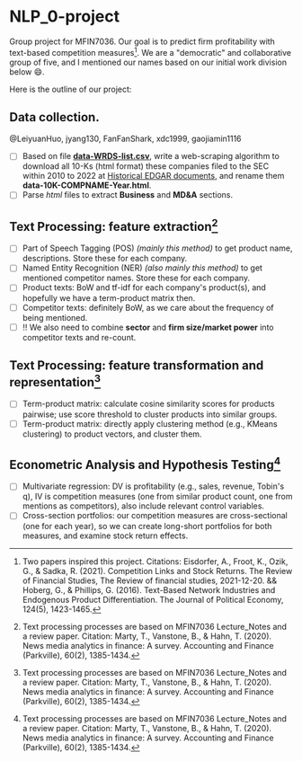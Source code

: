 # NLP_0-project
Group project for MFIN7036. Our goal is to predict firm profitability with text-based competition measures[^1].
We are a "democratic" and collaborative group of five, and I mentioned our names based on our initial work division below :smile:.

Here is the outline of our project:
## Data collection. 
@LeiyuanHuo, jyang130, FanFanShark, xdc1999, gaojiamin1116
- [ ] Based on file __[data-WRDS-list.csv]()__, write a web-scraping algorithm to download all 10-Ks (html format) these companies filed to the SEC within 2010 to 2022 at [Historical EDGAR documents](https://www.sec.gov/cgi-bin/srch-edgar), and rename them __data-10K-COMPNAME-Year.html__.
- [ ] Parse _html_ files to extract __Business__ and __MD&A__ sections.

## Text Processing: feature extraction[^2]
- [ ] Part of Speech Tagging (POS) _(mainly this method)_ to get product name, descriptions. Store these for each company.
- [ ] Named Entity Recognition (NER) _(also mainly this method)_ to get mentioned competitor names. Store these for each company.
- [ ] Product texts: BoW and tf-idf for each company's product(s), and hopefully we have a term-product matrix then.
- [ ] Competitor texts: definitely BoW, as we care about the frequency of being mentioned.
- [ ] :bangbang: We also need to combine __sector__ and __firm size/market power__ into competitor texts and re-count. 

## Text Processing: feature transformation and representation[^2]
- [ ] Term-product matrix: calculate cosine similarity scores for products pairwise; use score threshold to cluster products into similar groups.
- [ ] Term-product matrix: directly apply clustering method (e.g., KMeans clustering) to product vectors, and cluster them.

## Econometric Analysis and Hypothesis Testing[^2]
- [ ] Multivariate regression: DV is profitability (e.g., sales, revenue, Tobin's q), IV is competition measures (one from similar product count, one from mentions as competitors), also include relevant control variables.
- [ ] Cross-section portfolios: our competition measures are cross-sectional (one for each year), so we can create long-short portfolios for both measures, and examine stock return effects.

[^1]: Two papers inspired this project. Citations: Eisdorfer, A., Froot, K., Ozik, G., & Sadka, R. (2021). Competition Links and Stock Returns. The Review of Financial Studies, The Review of financial studies, 2021-12-20. && Hoberg, G., & Phillips, G. (2016). Text-Based Network Industries and Endogenous Product Differentiation. The Journal of Political Economy, 124(5), 1423-1465.
[^2]: Text processing processes are based on MFIN7036 Lecture_Notes and a review paper. Citation: Marty, T., Vanstone, B., & Hahn, T. (2020). News media analytics in finance: A survey. Accounting and Finance (Parkville), 60(2), 1385-1434.
